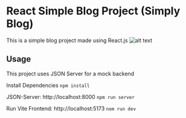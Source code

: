 # React Simple Blog Project (Simply Blog)

This is a simple blog project made using React.js
![alt text](image.png)

## Usage

This project uses JSON Server for a mock backend

Install Dependencies
`npm install`

JSON-Server: http://localhost:8000
`npm run server`

Run Vite Frontend: http://localhost:5173
`nom run dev`
